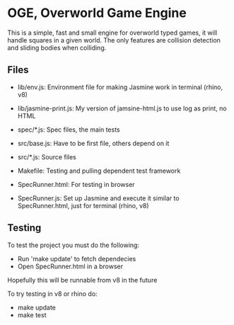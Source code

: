 OGE, Overworld Game Engine
=============

This is a simple, fast and small engine for overworld typed games, it will handle squares in a given world.
The only features are collision detection and sliding bodies when colliding.
  
Files
------------
 * lib/env.js: Environment file for making Jasmine work in terminal (rhino, v8)
 * lib/jasmine-print.js: My version of jamsine-html.js to use log as print, no HTML

 * spec/*.js: Spec files, the main tests

 * src/base.js: Have to be first file, others depend on it
 * src/*.js: Source files

 * Makefile: Testing and pulling dependent test framework
 * SpecRunner.html: For testing in browser
 * SpecRunner.js: Set up Jasmine and execute it similar to SpecRunner.html, just for terminal (rhino, v8)

Testing
------------

To test the project you must do the following:
 
 * Run 'make update' to fetch dependecies
 * Open SpecRunner.html in a browser
  
Hopefully this will be runnable from v8 in the future 

To try testing in v8 or rhino do:
 * make update
 * make test